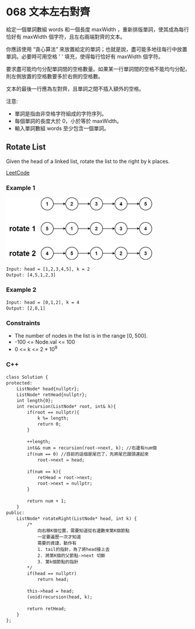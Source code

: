 # 068 文本左右對齊

給定一個單詞數組 words 和一個長度 maxWidth ，重新排版單詞，使其成為每行恰好有 maxWidth 個字符，且左右兩端對齊的文本。

你應該使用 “貪心算法” 來放置給定的單詞；也就是說，盡可能多地往每行中放置單詞。必要時可用空格 ' ' 填充，使得每行恰好有 maxWidth 個字符。

要求盡可能均勻分配單詞間的空格數量。如果某一行單詞間的空格不能均勻分配，則左側放置的空格數要多於右側的空格數。

文本的最後一行應為左對齊，且單詞之間不插入額外的空格。

注意:

* 單詞是指由非空格字符組成的字符序列。
* 每個單詞的長度大於 0，小於等於 maxWidth。
* 輸入單詞數組 words 至少包含一個單詞。


##  Rotate List

Given the head of a linked list, rotate the list to the right by k places.

[LeetCode](https://leetcode-cn.com/text-justification/)

### Example 1

<img src="img/061_1.jpg" width = "400"/>

```
Input: head = [1,2,3,4,5], k = 2
Output: [4,5,1,2,3]
```

### Example 2

```
Input: head = [0,1,2], k = 4
Output: [2,0,1]
``` 

### Constraints

* The number of nodes in the list is in the range [0, 500].
* -100 <= Node.val <= 100
* 0 <= k <= 2 * 10<sup>9</sup>


### C++ 

```
class Solution {
protected:
    ListNode* head{nullptr};
    ListNode* retHead{nullptr};
    int length{0};
    int recursion(ListNode* root, int& k){
        if(root == nullptr){
            k %= length;
            return 0;
        }

        ++length;
        int&& num = recursion(root->next, k); //右邊有num個
        if(num == 0) //目前的這個是尾巴了，先將尾巴跟頭連起來
            root->next = head;

        if(num == k){
            retHead = root->next;
            root->next = nullptr;            
        }

        return num + 1;
    }
public:
    ListNode* rotateRight(ListNode* head, int k) {
        /*
            向右移K個位置，需要知道從右邊數來第K個節點
            一定要遍歷一次才知道
            需要的資誱，動作有
            1. tail的指針，為了將head接上去
            2. 將第K個的父節點->next 切斷
            3. 第k個節點的指針
        */
        if(head == nullptr)
            return head;
            
        this->head = head;
        (void)recursion(head, k);

        return retHead;
    }
};
```
